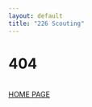 ```yaml
---
layout: default
title: "226 Scouting"
---
```

<p style="text-align: center;">
<h1><bold>404</bold></h1> <br>
<a href="index">HOME PAGE</a>
</p>
